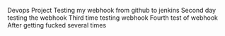 Devops Project
Testing my webhook from github to jenkins 
Second day testing the webhook
Third time testing webhook
Fourth test of webhook
After getting fucked several times
